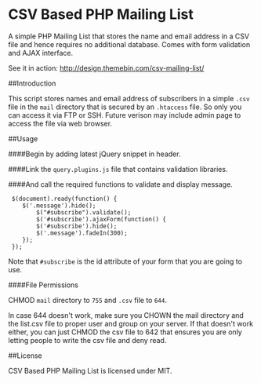 CSV Based PHP Mailing List
==========================

A simple PHP Mailing List that stores the name and email address in a CSV file and hence requires no additional database. Comes with form validation and AJAX interface.

See it in action: http://design.themebin.com/csv-mailing-list/

##Introduction

This script stores names and email address of subscribers in a simple `.csv` file in the `mail` directory that is secured by an `.htaccess` file. So only you can access it via FTP or SSH. Future verison may include admin page to access the file via web browser.



##Usage

####Begin by adding latest jQuery snippet in header.
    <script src="//ajax.googleapis.com/ajax/libs/jquery/1.8.3/jquery.min.js"></script>

####Link the `query.plugins.js` file that contains validation libraries.
    <script src="query.plugins.js" type="text/javascript"></script>

####And call the required functions to validate and display message.

     $(document).ready(function() { 
  	    $('.message').hide();
		    $("#subscribe").validate();
    	    $('#subscribe').ajaxForm(function() { 
    		$('#subscribe').hide();	
			$('.message').fadeIn(300);		
        }); 
     }); 

Note that `#subscribe` is the id attribute of your form that you are going to use.

####File Permissions

CHMOD `mail` directory to `755` and `.csv` file to `644`.

In case 644 doesn't work, make sure you CHOWN the mail directory and the list.csv file to proper user and group on your server. If that doesn't work either, you can just CHMOD the csv file to 642 that ensures you are only letting people to write the csv file and deny read.

##License

CSV Based PHP Mailing List is licensed under MIT.